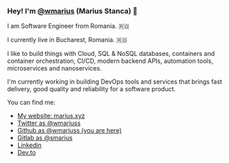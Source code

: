 ### Hey! I'm [@wmarius](https://github.com/wmariuss) (Marius Stanca) :wave:

I am Software Engineer from Romania. 🇷🇴

I currently live in Bucharest, Romania. 🇷🇴

I like to build things with Cloud, SQL & NoSQL databases, containers and container orchestration, CI/CD, modern backend APIs, automation tools, microservices and nanoservices.

I'm currently working in building DevOps tools and services that brings fast delivery, good quality and reliability for a software product.

You can find me:

* [My website: marius.xyz](https://marius.xyz)
* [Twitter as @wmariuss](https://twitter.com/wmariuss)
* [Github as @wmariuss (you are here)](https://github.com/wmariuss)
* [Gitlab as @smarius](https://gitlab.com/smarius)
* [Linkedin](https://www.linkedin.com/in/wmariuss/)
* [Dev.to](https://dev.to/wmariuss)
